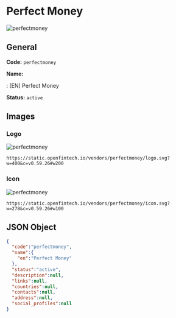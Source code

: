 
# Perfect Money 
![perfectmoney](https://static.openfintech.io/vendors/perfectmoney/logo.svg?w=400&c=v0.59.26#w200)  

## General 
 
**Code:** `perfectmoney` 
 
**Name:** 
 
:	[EN] Perfect Money 
 
**Status:** `active` 
 

## Images 

### Logo 
 
![perfectmoney](https://static.openfintech.io/vendors/perfectmoney/logo.svg?w=400&c=v0.59.26#w200)  

```
https://static.openfintech.io/vendors/perfectmoney/logo.svg?w=400&c=v0.59.26#w200
```  

### Icon 
 
![perfectmoney](https://static.openfintech.io/vendors/perfectmoney/icon.svg?w=278&c=v0.59.26#w100)  

```
https://static.openfintech.io/vendors/perfectmoney/icon.svg?w=278&c=v0.59.26#w100
```  

## JSON Object 

```json
{
  "code":"perfectmoney",
  "name":{
    "en":"Perfect Money"
  },
  "status":"active",
  "description":null,
  "links":null,
  "countries":null,
  "contacts":null,
  "address":null,
  "social_profiles":null
}
```  
